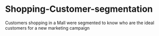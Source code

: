 # Shopping-Customer-segmentation
Customers shopping in a Mall were segmented to know who are the ideal customers for a new marketing campaign 

